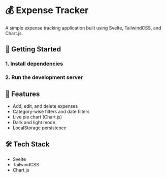 # 💰 Expense Tracker

A simple expense tracking application built using Svelte, TailwindCSS, and Chart.js.

## 🚀 Getting Started

### 1. Install dependencies

### 2. Run the development server

## 🧠 Features
- Add, edit, and delete expenses
- Category-wise filters and date filters
- Live pie chart (Chart.js)
- Dark and light mode
- LocalStorage persistence

## 🛠️ Tech Stack
- Svelte
- TailwindCSS
- Chart.js
